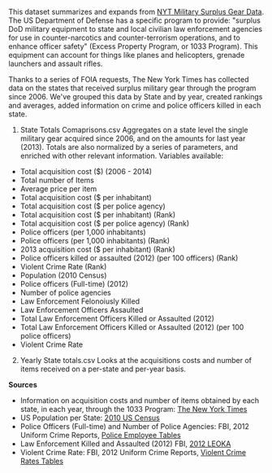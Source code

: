 This dataset summarizes and expands from [NYT Military Surplus Gear Data](https://github.com/TheUpshot/Military-Surplus-Gear).
The US Department of Defense has a specific program to provide: 
"surplus DoD military equipment to state and local civilian law enforcement agencies for use in counter-narcotics and counter-terrorism operations, and to enhance officer safety" (Excess Property Program, or 1033 Program). 
This equipment can account for things like planes and helicopters,  grenade launchers and assault rifles.

Thanks to a series of FOIA requests, The New York Times has collected data on the states that received surplus military gear through the program since 2006. 
We've grouped this data by State and by year, created rankings and averages, added information on crime and police officers killed in each state.


1. State Totals Comaprisons.csv
Aggregates on a state level the single military gear acquired since 2006, and on the amounts for last year (2013). Totals are also normalized by a series of parameters, and enriched with other relevant information.
Variables available:
- Total acquisition cost ($) (2006 - 2014)	
- Total number of Items	
- Average price per item	
- Total acquisition cost ($ per inhabitant)	
- Total acquisition cost ($ per police agency)	
- Total acquisition cost ($ per inhabitant) (Rank)	
- Total acquisition cost ($ per police agency) (Rank)	
- Police officers (per 1,000 inhabitants)	
- Police officers (per 1,000 inhabitants) (Rank)	
- 2013 acquisition cost ($ per inhabitant) (Rank)	
- Police officers killed or assaulted (2012) (per 100 officers) (Rank)	
- Violent Crime Rate (Rank)	
- Population (2010 Census)	
- Police officers (Full-time) (2012)	
- Number of police agencies	
- Law Enforcement Felonoiusly Killed	
- Law Enforcement Officers Assaulted	
- Total Law Enforcement Officers Killed or Assaulted (2012)
- Total Law Enforcement Officers Killed or Assaulted (2012) (per 100 police officers)	
- Violent Crime Rate

2. Yearly State totals.csv
Looks at the acquisitions costs and number of items received on a per-state and per-year basis.



<b>Sources</b>

- Information on acquisition costs and number of items obtained by each state, in each year, through the 1033 Program: [The New York Times](https://github.com/TheUpshot/Military-Surplus-Gear)
- US Population per State: [2010 US Census](http://www.census.gov/2010census/data/)
- Police Officers (Full-time) and Number of Police Agencies: FBI, 2012 Uniform Crime Reports, [Police Employee Tables](http://www.fbi.gov/about-us/cjis/ucr/crime-in-the-u.s/2012/crime-in-the-u.s.-2012/police_employee_data/police_employee_data)
- Law Enforcement Killed and Assaulted (2012)	FBI, [2012 LEOKA](http://www.fbi.gov/about-us/cjis/ucr/leoka/2012) 
- Violent Crime Rate: FBI, 2012 Uniform Crime Reports, [Violent Crime Rates Tables](http://www.ucrdatatool.gov/Search/Crime/State/RunCrimeOneYearofData.cfm)
